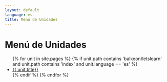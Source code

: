 ```yaml
---
layout: default
language: es
title: Menú de Unidades
---
```


# Menú de Unidades

<ul>
  {% for unit in site.pages %}
    {% if unit.path contains 'balkeon/letslearn' and unit.path contains 'index' and unit.language == 'es' %}
      <li><a href="{{ unit.url }}">{{ unit.title}}</a></li>
    {% endif %}
  {% endfor %}
</ul>
